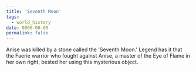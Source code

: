 ```yaml
---
title: 'Seventh Moon'
tags:
  - world_history
date: 0000-00-00
permalink: false
---
```

Anise was killed by a stone called the 'Seventh Moon.' Legend has it that the Faerie warrior who fought against Anise, a master of the Eye of Flame in her own right, bested her using this mysterious object.